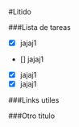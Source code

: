 #Litido

###Lista de tareas
- [x] jajaj1
- [] jajaj1
- [x] jajaj1
- [x] jajaj1

###Links utiles

###Otro titulo
